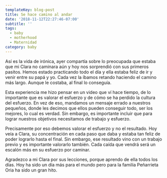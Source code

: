 ```yaml
---
templateKey: blog-post
title: Se hace camino al andar
date: '2018-11-12T22:27:46-07:00'
subtitle: ''
tags:
  - baby
  - motherhood
  - Maternidad
category: baby
---
```

Así es la vida de irónica, ayer compartía sobre lo preocupada que estaba que mi Clara no caminara aún y hoy nos sorprendió con sus primeros pasitos. Hemos estado practicando todo el día y ella estaba feliz de ir y venir entre su papá y yo. Cada vez la íbamos retando haciendo el camino más largo. Aunque le costaba, al final lo conseguía.

Esta experiencia me hizo pensar en un video que ví hace tiempo, de lo importante que es valorar el esfuerzo y de cómo se ha perdido la cultura del esfuerzo. En vez de eso, mandamos un mensaje errado a nuestros pequeños, donde les decimos que ellos pueden conseguir todo, ser los mejores, lo cual es verdad. Sin embargo, es importante incluir que para lograr nuestros objetivos necesitamos de trabajo y esfuerzo.

Precisamente por eso debemos valorar el esfuerzo y no el resultado. Hoy veía a Clara, su concentración en cada paso que daba y estaba tan feliz de poder lograrlo hasta el final. Sin embargo, ese resultado vino con un trabajo previo y es importante valorarlo también. Cada caída que vendrá será un escalón más en su esfuerzo por caminar.

Agradezco a mi Clara por sus lecciones, porque aprendo de ella todos los días. Hoy ha sido un día más para el mundo pero para la familia Peñarrieta Oria ha sido un gran hito.
